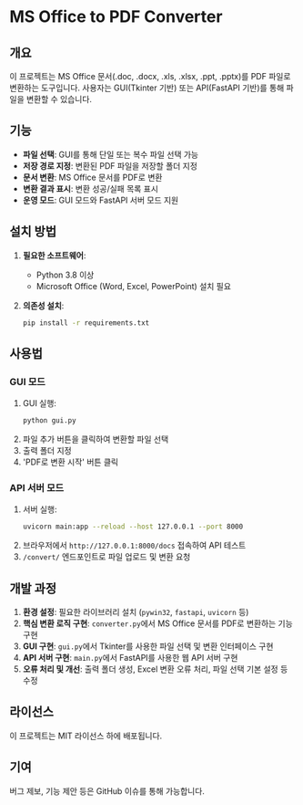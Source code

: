 # MS Office to PDF Converter

## 개요

이 프로젝트는 MS Office 문서(.doc, .docx, .xls, .xlsx, .ppt, .pptx)를 PDF 파일로 변환하는 도구입니다. 사용자는 GUI(Tkinter 기반) 또는 API(FastAPI 기반)를 통해 파일을 변환할 수 있습니다.

## 기능

- **파일 선택**: GUI를 통해 단일 또는 복수 파일 선택 가능
- **저장 경로 지정**: 변환된 PDF 파일을 저장할 폴더 지정
- **문서 변환**: MS Office 문서를 PDF로 변환
- **변환 결과 표시**: 변환 성공/실패 목록 표시
- **운영 모드**: GUI 모드와 FastAPI 서버 모드 지원

## 설치 방법

1. **필요한 소프트웨어**:
   - Python 3.8 이상
   - Microsoft Office (Word, Excel, PowerPoint) 설치 필요

2. **의존성 설치**:
   ```bash
   pip install -r requirements.txt
   ```

## 사용법

### GUI 모드

1. GUI 실행:
   ```bash
   python gui.py
   ```
2. 파일 추가 버튼을 클릭하여 변환할 파일 선택
3. 출력 폴더 지정
4. 'PDF로 변환 시작' 버튼 클릭

### API 서버 모드

1. 서버 실행:
   ```bash
   uvicorn main:app --reload --host 127.0.0.1 --port 8000
   ```
2. 브라우저에서 `http://127.0.0.1:8000/docs` 접속하여 API 테스트
3. `/convert/` 엔드포인트로 파일 업로드 및 변환 요청

## 개발 과정

1. **환경 설정**: 필요한 라이브러리 설치 (`pywin32`, `fastapi`, `uvicorn` 등)
2. **핵심 변환 로직 구현**: `converter.py`에서 MS Office 문서를 PDF로 변환하는 기능 구현
3. **GUI 구현**: `gui.py`에서 Tkinter를 사용한 파일 선택 및 변환 인터페이스 구현
4. **API 서버 구현**: `main.py`에서 FastAPI를 사용한 웹 API 서버 구현
5. **오류 처리 및 개선**: 출력 폴더 생성, Excel 변환 오류 처리, 파일 선택 기본 설정 등 수정

## 라이선스

이 프로젝트는 MIT 라이선스 하에 배포됩니다.

## 기여

버그 제보, 기능 제안 등은 GitHub 이슈를 통해 가능합니다. 
